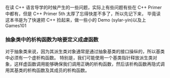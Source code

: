 在读 C++ 语言导学的时候产生的一些问题，实际上有些问题有些在 C++ Primer 中都有，但是 C++ Primer 5th 太厚了忘得快差不多了，所以先记下来，
毕竟读这本书是为了快速把 C++ 捡起来，做一些小的 Demo (sylar-yin)以及上 Games101

### 抽象类中的析构函数为啥要定义成虚函数
对于抽象类来说，因为其派生类对象通常是通过抽象基类的接口操纵的，所以基类中必须有一个虚析构函数。
特别是，我们可能使用一个基类指针释放派生类对象，这样虚函数调用能够确保我们调用正确的析构函数，然后该析构函数再隐式调用其基类的析构函数及其成员的析构函数。